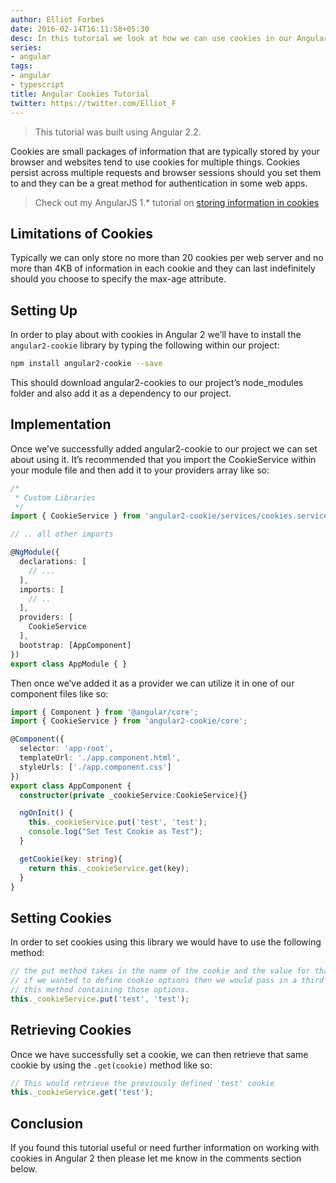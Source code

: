 ```yaml
---
author: Elliot Forbes
date: 2016-02-14T16:11:58+05:30
desc: In this tutorial we look at how we can use cookies in our Angular 2 Applications
series:
- angular
tags:
- angular
- typescript
title: Angular Cookies Tutorial
twitter: https://twitter.com/Elliot_F
---
```


> This tutorial was built using Angular 2.2. 

Cookies are small packages of information that are typically stored by your browser and websites tend to use cookies for multiple things. Cookies persist across multiple requests and browser sessions should you set them to and they can be a great method for authentication in some web apps.

> Check out my AngularJS 1.* tutorial on [storing information in cookies](/javascript/angularjs/angularjs-store-cookies-tutorial/)

## Limitations of Cookies

Typically we can only store no more than 20 cookies per web server and no more than 4KB of information in each cookie and they can last indefinitely should you choose to specify the max-age attribute. 

## Setting Up

In order to play about with cookies in Angular 2 we’ll have to install the `angular2-cookie` library by typing the following within our project:

```bash
npm install angular2-cookie --save
```

This should download angular2-cookies to our project’s node_modules folder and also add it as a dependency to our project.

## Implementation

Once we’ve successfully added angular2-cookie to our project we can set about using it. It’s recommended that you import the CookieService within your module file and then add it to your providers array like so:

```ts
/*
 * Custom Libraries
 */
import { CookieService } from 'angular2-cookie/services/cookies.service';

// .. all other imports

@NgModule({
  declarations: [
    // ...
  ],
  imports: [
    // ..
  ],
  providers: [
    CookieService
  ],
  bootstrap: [AppComponent]
})
export class AppModule { }
```

Then once we’ve added it as a provider we can utilize it in one of our component files like so:

```ts
import { Component } from '@angular/core';
import { CookieService } from 'angular2-cookie/core';

@Component({
  selector: 'app-root',
  templateUrl: './app.component.html',
  styleUrls: ['./app.component.css']
})
export class AppComponent {
  constructor(private _cookieService:CookieService){}

  ngOnInit() {
    this._cookieService.put('test', 'test');
    console.log("Set Test Cookie as Test");
  }

  getCookie(key: string){
    return this._cookieService.get(key);
  }
}
```

## Setting Cookies

In order to set cookies using this library we would have to use the following method:

```ts
// the put method takes in the name of the cookie and the value for that cookie.
// if we wanted to define cookie options then we would pass in a third parameter to 
// this method containing those options.
this._cookieService.put('test', 'test');
```

## Retrieving Cookies

Once we have successfully set a cookie, we can then retrieve that same cookie by using the `.get(cookie)` method like so:

```ts
// This would retrieve the previously defined 'test' cookie 
this._cookieService.get('test');
```

## Conclusion

If you found this tutorial useful or need further information on working with cookies in Angular 2 then please let me know in the comments section below.